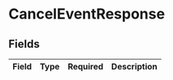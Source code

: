 # CancelEventResponse


## Fields

| Field       | Type        | Required    | Description |
| ----------- | ----------- | ----------- | ----------- |